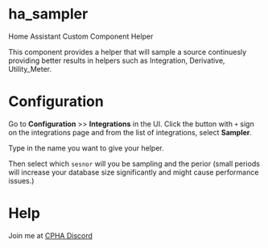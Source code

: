 # ha_sampler
Home Assistant Custom Component Helper

This component provides a helper that will sample a source continuesly providing better results in helpers such as Integration, Derivative, Utility_Meter.

# Configuration

Go to **Configuration** >> **Integrations** in the UI. Click the button with `+` sign on the integrations page and from the list of integrations, select **Sampler**.

Type in the name you want to give your helper.

Then select which `sesnor` will you be sampling and the perior (small periods will increase your database size significantly and might cause performance issues.)

# Help

Join me at [CPHA Discord](https://discord.gg/Mh9mTEA)
